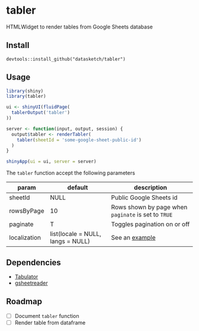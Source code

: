 # tabler

HTMLWidget to render tables from Google Sheets database

## Install

```
devtools::install_github("datasketch/tabler")
```

## Usage

```r
library(shiny)
library(tabler)

ui <- shinyUI(fluidPage(
  tablerOutput('tabler')
))

server <- function(input, output, session) {
  output$tabler <- renderTabler(
    tabler(sheetId = 'some-google-sheet-public-id')
  )
}

shinyApp(ui = ui, server = server)
```

The `tabler` function accept the following parameters

| param        | default                           | description                                         |
|--------------|-----------------------------------|-----------------------------------------------------|
| sheetId      | NULL                              | Public Google Sheets id                             |
| rowsByPage   | 10                                | Rows shown by page when `paginate` is set to `TRUE` |
| paginate     | T                                 | Toggles pagination on or off                        |
| localization | list(locale = NULL, langs = NULL) | See an [example](./inst/example/localization.R)     |

## Dependencies

- [Tabulator](https://github.com/olifolkerd/tabulator)
- [gsheetreader](https://github.com/datasketch/gsheetreader)

## Roadmap

- [ ] Document `tabler` function
- [ ] Render table from dataframe
